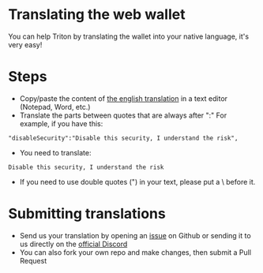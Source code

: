 # Translating the web wallet
You can help Triton by translating the wallet into your native language, it's very easy!

# Steps
- Copy/paste the content of [the english translation](src/translations/en.json) in a text editor (Notepad, Word, etc.)
- Translate the parts between quotes that are always after ":"
For example, if you have this:
```
"disableSecurity":"Disable this security, I understand the risk",
```
- You need to translate:
```
Disable this security, I understand the risk
```
- If you need to use double quotes (") in your text, please put a \ before it.

# Submitting translations
- Send us your translation by opening an [issue](https://github.com/masari-project/masari-webwallet/issues) on Github or sending it to us directly on the [official Discord](https://discord.gg/eSb9ZdM)
- You can also fork your own repo and make changes, then submit a Pull Request
